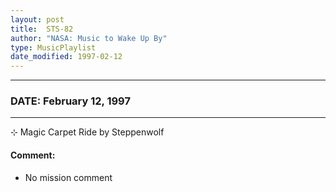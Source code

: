 ```yaml
---
layout: post
title:  STS-82
author: "NASA: Music to Wake Up By"
type: MusicPlaylist
date_modified: 1997-02-12
---
```


----
### DATE: February 12, 1997
----
⊹ Magic Carpet Ride by Steppenwolf

#### Comment:
* No mission comment
